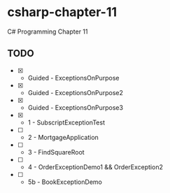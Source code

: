 # csharp-chapter-11
C# Programming Chapter 11

## TODO 
- [X] - Guided - ExceptionsOnPurpose
- [X] - Guided - ExceptionsOnPurpose2
- [X] - Guided - ExceptionsOnPurpose3
- [X] - 1 - SubscriptExceptionTest
- [ ] - 2 - MortgageApplication
- [ ] - 3 - FindSquareRoot
- [ ] - 4 - OrderExceptionDemo1 && OrderException2
- [ ] - 5b - BookExceptionDemo